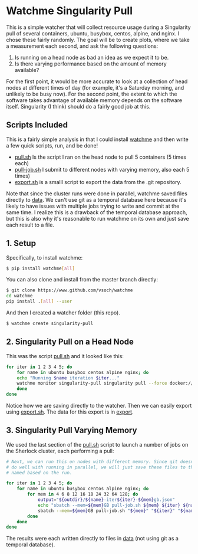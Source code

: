 # Watchme Singularity Pull

This is a simple watcher that will collect resource usage during a Singularity pull of several
containers, ubuntu, busybox, centos, alpine, and nginx. I chose these fairly randomly.
The goal will be to create plots, where we take a measurement each second, and
ask the following questions:

 1. Is running on a head node as bad an idea as we expect it to be.
 2. Is there varying performance based on the amount of memory available?

For the first point, it would be more accurate to look at a collection of head nodes
at different times of day (for example, it's a Saturday morning, and unlikely to be busy now).
For the second point, the extent to which the software takes advantage of available memory
depends on the software itself. Singularity (I think) should do a fairly good job at this.

## Scripts Included

This is a fairly simple analysis in that I could install [watchme](https://www.github.com/vsoch/watchme)
and then write a few quick scripts, run, and be done! 

 - [pull.sh](pull.sh) Is the script I ran on the head node to pull 5 containers (5 times each)
 - [pull-job.sh](pull-job.sh) I submit to different nodes with varying memory, also each 5 times)
 - [export.sh](export.sh) is a smalll script to export the data from the .git repository.

Note that since the cluster runs were done in parallel, watchme saved files directly to [data](data).
We can't use git as a temporal database here because it's likely to have issues with multiple jobs
trying to write and commit at the same time. I realize this is a drawback of the temporal database
approach, but this is also why it's reasonable to run watchme on its own and just save each
result to a file.

## 1. Setup

Specifically, to install watchme:

```bash
$ pip install watchme[all]
```

You can also clone and install from the master branch directly:

```bash
$ git clone https://www.github.com/vsoch/watchme
cd watchme
pip install .[all] --user
```

And then I created a watcher folder (this repo).

```bash
$ watchme create singularity-pull
```

## 2. Singularity Pull on a Head Node

This was the script [pull.sh](pull.sh) and it looked like this:

```bash
for iter in 1 2 3 4 5; do
    for name in ubuntu busybox centos alpine nginx; do
    echo "Running $name iteration $iter..."
    watchme monitor singularity-pull singularity pull --force docker://$name --name $name-$iter --seconds 1
    done
done
```

Notice how we are saving directly to the watcher. Then we can easily
export using [export.sh](export.sh). The data for this export is in [export](export).

## 3. Singularity Pull Varying Memory

We used the last section of the [pull.sh](pull.sh) script to launch a number
of jobs on the Sherlock cluster, each performing a pull:

```bash
# Next, we can run this on nodes with different memory. Since git doesn't
# do well with running in parallel, we will just save these files to the host,
# named based on the run.

for iter in 1 2 3 4 5; do
    for name in ubuntu busybox centos alpine nginx; do
        for mem in 4 6 8 12 16 18 24 32 64 128; do
            output="${outdir}/${name}-iter${iter}-${mem}gb.json"
            echo "sbatch --mem=${mem}GB pull-job.sh ${mem} ${iter} ${name} ${output}"            
            sbatch --mem=${mem}GB pull-job.sh "${mem}" "${iter}" "${name}" ${output}
        done
    done
done
```

The results were each written directly to files in [data](data) (not using
git as a temporal database).
